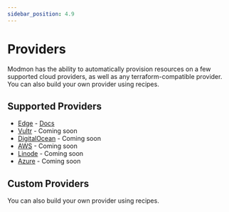 ```yaml
---
sidebar_position: 4.9
---
```


# Providers

Modmon has the ability to automatically provision resources on a few supported cloud providers, as well as any terraform-compatible provider. You can also build your own provider using recipes.

## Supported Providers

- [Edge](https://edge.network/) - [Docs](/docs/providers/edge.md)
- [Vultr](https://www.vultr.com/) - Coming soon
- [DigitalOcean](https://www.digitalocean.com/) - Coming soon
- [AWS](https://aws.amazon.com/) - Coming soon
- [Linode](https://www.linode.com/) - Coming soon
- [Azure](https://azure.microsoft.com/) - Coming soon

## Custom Providers

You can also build your own provider using recipes.
